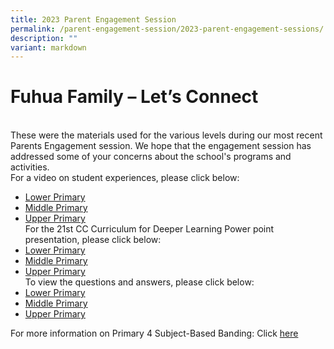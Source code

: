 ```yaml
---
title: 2023 Parent Engagement Session
permalink: /parent-engagement-session/2023-parent-engagement-sessions/
description: ""
variant: markdown
---
```

# **Fuhua Family – Let’s Connect**
<br>These were the materials used for the various levels during our most recent Parents Engagement session. We hope that the engagement session has addressed some of your concerns about the school's programs and activities.
<br>For a video on student experiences, please click below:
* [Lower Primary](https://youtu.be/vOlD0ZDbq1c)
* [Middle Primary](https://youtu.be/PTEm7Tx0-ZQ)
* [Upper Primary](https://youtu.be/cg4ddYpt8uk)
<br>For the 21st CC Curriculum for Deeper Learning Power point presentation, please click below:
* [Lower Primary](/files/Resource%20for%20Parents/Parent%20Engagement%20Session/2023%20Parent%20Engagement%20Session/21st%20CC%20Curriculum%20for%20Deeper%20Learning%20Briefing%20-%20P2.pdf)
* [Middle Primary](/files/Resource%20for%20Parents/Parent%20Engagement%20Session/2023%20Parent%20Engagement%20Session/21st%20CC%20Curriculum%20for%20Deeper%20Learning%20Briefing%20-%20P3%20&amp;%20P4.pdf)
* [Upper Primary](/files/Resource%20for%20Parents/Parent%20Engagement%20Session/2023%20Parent%20Engagement%20Session/21st%20CC%20Curriculum%20for%20Deeper%20Learning%20Briefing%20-%20P5%20&amp;%20P6.pdf)
<br>To view the questions and answers, please click below:
* [Lower Primary](/files/Resource%20for%20Parents/Parent%20Engagement%20Session/2023%20Parent%20Engagement%20Session/Fuhua%20Family%20-%20Let's%20Connect%20P2%20FAQ.pdf)
* [Middle Primary](/files/Resource%20for%20Parents/Parent%20Engagement%20Session/2023%20Parent%20Engagement%20Session/Fuhua%20Family%20-%20Let's%20Connect%20P3%20&amp;%20P4%20FAQ.pdf)
* [Upper Primary](/files/Resource%20for%20Parents/Parent%20Engagement%20Session/2023%20Parent%20Engagement%20Session/Fuhua%20Family%20-%20Let's%20Connect%20P5%20&amp;%20P6%20FAQ.pdf)

For more information on Primary 4 Subject-Based Banding: 
Click [here](/files/Resource%20for%20Parents/Parent%20Engagement%20Session/2023%20p4%20parents%20engagement%20session.pdf)